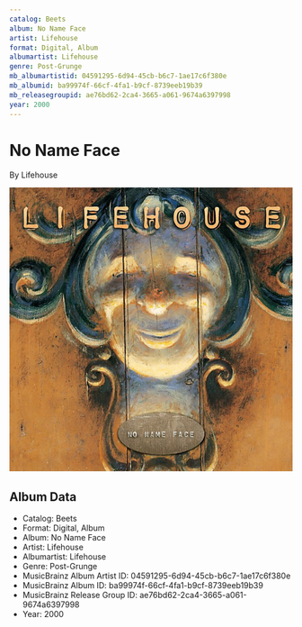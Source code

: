 ```yaml
---
catalog: Beets
album: No Name Face
artist: Lifehouse
format: Digital, Album
albumartist: Lifehouse
genre: Post-Grunge
mb_albumartistid: 04591295-6d94-45cb-b6c7-1ae17c6f380e
mb_albumid: ba99974f-66cf-4fa1-b9cf-8739eeb19b39
mb_releasegroupid: ae76bd62-2ca4-3665-a061-9674a6397998
year: 2000
---
```


# No Name Face

By Lifehouse

![](../../assets/beetscovers/Lifehouse-No_Name_Face.jpg)

## Album Data

- Catalog: Beets
- Format: Digital, Album
- Album: No Name Face
- Artist: Lifehouse
- Albumartist: Lifehouse
- Genre: Post-Grunge
- MusicBrainz Album Artist ID: 04591295-6d94-45cb-b6c7-1ae17c6f380e
- MusicBrainz Album ID: ba99974f-66cf-4fa1-b9cf-8739eeb19b39
- MusicBrainz Release Group ID: ae76bd62-2ca4-3665-a061-9674a6397998
- Year: 2000

